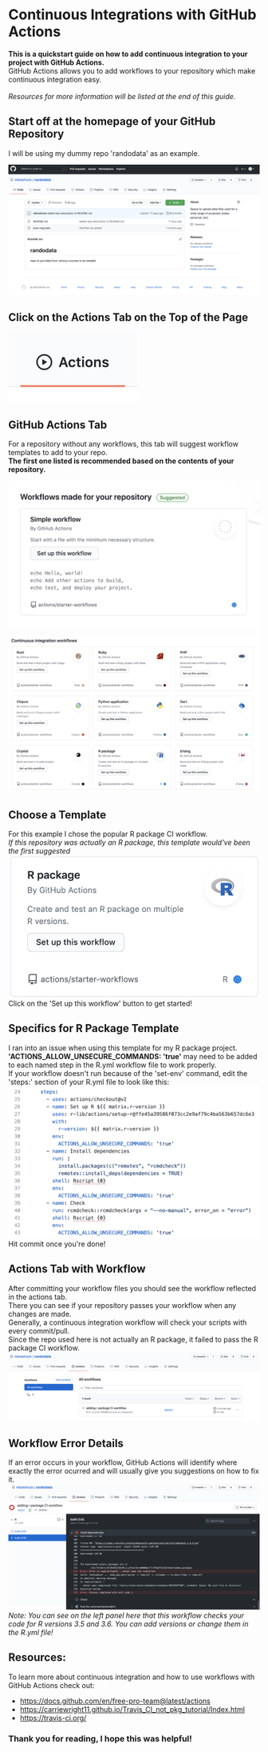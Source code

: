 # Continuous Integrations with GitHub Actions

**This is a quickstart guide on how to add continuous integration to your project with GitHub Actions.**\
GitHub Actions allows you to add workflows to your repository which make continuous integration easy.\
\
*Resources for more information will be listed at the end of this guide.*

## Start off at the homepage of your GitHub Repository
I will be using my dummy repo 'randodata' as an example.

![Randodata Repo](/images/github_repo.png)

## Click on the Actions Tab on the Top of the Page
![GitActions Tab](/images/actions_tab.png)

## GitHub Actions Tab
For a repository without any workflows, this tab will suggest workflow templates to add to your repo.\
**The first one listed is recommended based on the contents of your repository.**

![Suggested Workflow](/images/suggest_workflow.png)

![CI Workflows](/images/workflow_templates.png)

## Choose a Template
For this example I chose the popular R package CI workflow.\
*If this repository was actually an R package, this template would've been the first suggested*
![R Package Template](/images/R_package_template.png) \
Click on the 'Set up this workflow' button to get started!

## Specifics for R Package Template
I ran into an issue when using this template for my R package project.\
**'ACTIONS_ALLOW_UNSECURE_COMMANDS: 'true'** may need to be added to each named step in the R.yml workflow file to work properly.\
If your workflow doesn't run because of the 'set-env' command, edit the 'steps:' section of your R.yml file to look like this:
![Edited R.yml](/images/yml_edits.png)\
Hit commit once you're done!

## Actions Tab with Workflow
After committing your workflow files you should see the workflow reflected in the actions tab.\
There you can see if your repository passes your workflow when any changes are made.\
Generally, a continuous integration workflow will check your scripts with every commit/pull.\
Since the repo used here is not actually an R package, it failed to pass the R package CI workflow. 
![Workflow Error](/images/R_workflow_error.png)

## Workflow Error Details
If an error occurs in your workflow, GitHub Actions will identify where exactly the error ocurred and will usually give you suggestions on how to fix it. 
![Error Details](/images/r_workflow_error_details.png)\
*Note: You can see on the left panel here that this workflow checks your code for R versions 3.5 and 3.6. You can add versions or change them in the R.yml file!*

## Resources:
To learn more about continuous integration and how to use workflows with GitHub Actions check out:
- https://docs.github.com/en/free-pro-team@latest/actions
- https://carriewright11.github.io/Travis_CI_not_pkg_tutorial/Index.html
- https://travis-ci.org/

### Thank you for reading, I hope this was helpful!

